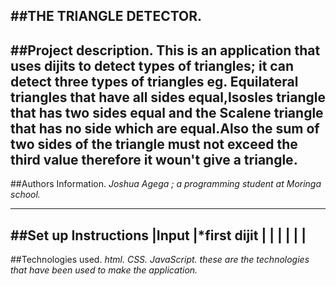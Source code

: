 ##THE TRIANGLE DETECTOR.
---
##Project description.
**This is an application that uses dijits to detect types of triangles;
  it can detect three types of triangles eg. Equilateral triangles that
  have all sides equal,Isosles triangle that has two sides equal and the
  Scalene triangle that has no side which are equal.Also the sum of two sides
  of the triangle must not exceed the third value therefore it woun't give a
  triangle.**
---
##Authors Information.
*Joshua Agega ; a programming student at Moringa school.*

---
##Set up Instructions
|**Input**
|*first dijit
|
|
|
|
|
|
---
##Technologies used.
*html.*
*CSS.*
*JavaScript.*
*these are the technologies that have been used to make the application.*
